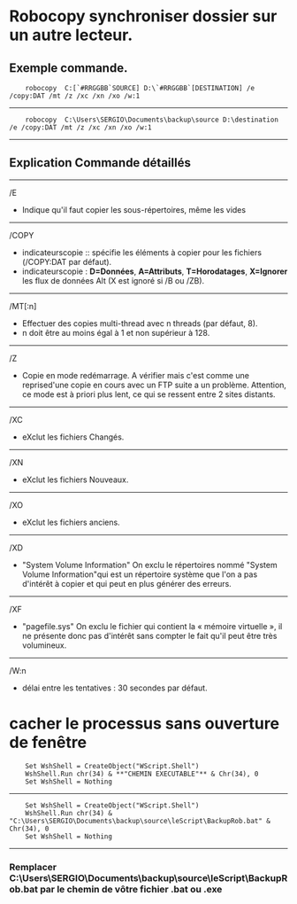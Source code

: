 # Robocopy synchroniser dossier sur un autre lecteur.

## Exemple commande.

        robocopy  C:[`#RRGGBB`SOURCE] D:\`#RRGGBB`[DESTINATION] /e /copy:DAT /mt /z /xc /xn /xo /w:1

-------------------------------------------------
        robocopy  C:\Users\SERGIO\Documents\backup\source D:\destination /e /copy:DAT /mt /z /xc /xn /xo /w:1
-------------------------------------------------
## Explication Commande détaillés
-------------------------------------------------
/E      
- Indique qu'il faut copier les sous-répertoires, même les vides
-------------------------------------------------
/COPY   
- indicateurscopie :: spécifie les éléments à copier pour les fichiers (/COPY:DAT par défaut).     
- indicateurscopie : **D=Données**, **A=Attributs**, **T=Horodatages**, **X=Ignorer** les flux de données Alt (X est ignoré si /B ou /ZB). 
-------------------------------------------------
/MT[:n] 
- Effectuer des copies multi-thread avec n threads (par défaut, 8).
- n doit être au moins égal à 1 et non supérieur à 128.
-------------------------------------------------
/Z
- Copie en mode redémarrage. A vérifier mais c'est comme une reprised'une copie en cours avec un FTP suite a un problème. Attention, ce mode est à priori plus lent, ce qui se ressent entre 2 sites distants.
-------------------------------------------------
/XC
- eXclut les fichiers Changés.
-------------------------------------------------
/XN
- eXclut les fichiers Nouveaux.
-------------------------------------------------
/XO
- eXclut les fichiers anciens.
-------------------------------------------------
/XD
- "System Volume Information" On exclu le répertoires nommé "System Volume Information"qui est un répertoire système que l'on a pas d'intérêt à copier et qui peut en plus générer des erreurs.
-------------------------------------------------

/XF
- "pagefile.sys" On exclu le fichier qui contient la « mémoire virtuelle », il ne présente donc pas d'intérêt sans compter le fait qu'il peut être très volumineux.
-------------------------------------------------
/W:n
- délai entre les tentatives : 30 secondes par défaut.

# cacher le processus sans ouverture de fenêtre

        Set WshShell = CreateObject("WScript.Shell") 
        WshShell.Run chr(34) & **"CHEMIN EXECUTABLE"** & Chr(34), 0
        Set WshShell = Nothing
-----------------------------------------
        Set WshShell = CreateObject("WScript.Shell") 
        WshShell.Run chr(34) & "C:\Users\SERGIO\Documents\backup\source\leScript\BackupRob.bat" & Chr(34), 0
        Set WshShell = Nothing
-----------------------------------------

### Remplacer C:\Users\SERGIO\Documents\backup\source\leScript\BackupRob.bat par le chemin de vôtre fichier .bat ou .exe
